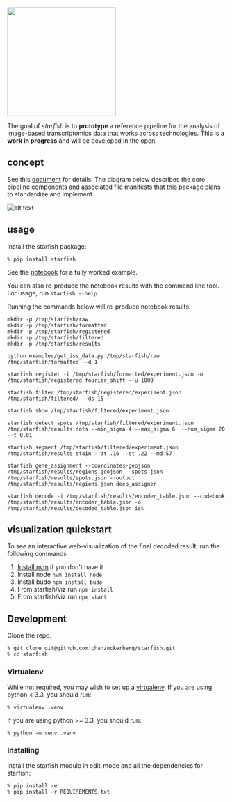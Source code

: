 <img src="https://github.com/chanzuckerberg/starfish/raw/master/design/logo.png" width="250">

The goal of *starfish* is to **prototype** a reference pipeline for the analysis of image-based transcriptomics data that works across technologies. This is a **work in progress** and will be developed in the open. 

## concept
See this [document](https://docs.google.com/document/d/1IHIngoMKr-Tnft2xOI3Q-5rL3GSX2E3PnJrpsOX5ZWs/edit?usp=sharing) for details. The diagram below describes the core pipeline components and associated file manifests that this package plans to standardize and implement.

![alt text](https://github.com/chanzuckerberg/starfish/raw/master/design/pipeline-diagram.png "candidate pipeline")

## usage
Install the starfish package:
```
% pip install starfish
```

See the [notebook](notebooks/Starfish%20Simple%20ISS%20tutorial%20%7C%20Mouse%20vs.%20Human%20Fibroblasts.ipynb) for a fully worked example.

You can also re-produce the notebook results with the command line tool. For usage, run ```starfish --help```

Running the commands below will re-produce notebook results.
```
mkdir -p /tmp/starfish/raw
mkdir -p /tmp/starfish/formatted
mkdir -p /tmp/starfish/registered
mkdir -p /tmp/starfish/filtered
mkdir -p /tmp/starfish/results

python examples/get_iss_data.py /tmp/starfish/raw /tmp/starfish/formatted --d 1

starfish register -i /tmp/starfish/formatted/experiment.json -o /tmp/starfish/registered fourier_shift --u 1000

starfish filter /tmp/starfish/registered/experiment.json /tmp/starfish/filtered/ --ds 15

starfish show /tmp/starfish/filtered/experiment.json

starfish detect_spots /tmp/starfish/filtered/experiment.json /tmp/starfish/results dots --min_sigma 4 --max_sigma 6  --num_sigma 20 --t 0.01

starfish segment /tmp/starfish/filtered/experiment.json /tmp/starfish/results stain --dt .16 --st .22 --md 57

starfish gene_assignment --coordinates-geojson /tmp/starfish/results/regions.geojson --spots-json /tmp/starfish/results/spots.json --output /tmp/starfish/results/regions.json deep_assigner

starfish decode -i /tmp/starfish/results/encoder_table.json --codebook /tmp/starfish/results/encoder_table.json -o /tmp/starfish/results/decoded_table.json iss
```

## visualization quickstart
To see an interactive web-visualization of the final decoded result, run the following commands

1. [Install nvm](https://github.com/creationix/nvm) if you don't have it
2. Install node ```nvm install node```
3. Install budo ```npm install budo```
4. From starfish/viz run ```npm install```
5. From starfish/viz run ```npm start```

## Development

Clone the repo.
```
% git clone git@github.com:chanzuckerberg/starfish.git
% cd starfish
```

### Virtualenv
While not required, you may wish to set up a [virtualenv](https://virtualenv.pypa.io/en/stable/).  If you are using python < 3.3, you should run:

```
% virtualenv .venv
```

If you are using python >= 3.3, you should run:

```
% python -m venv .venv
```

### Installing

Install the starfish module in edit-mode and all the dependencies for starfish:

```
% pip install -e .
% pip install -r REQUIREMENTS.txt
```
